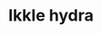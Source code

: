 ---
layout: item
title: Ikkle hydra
item-id: 22746
datatable: true
id: 22746
name: "Ikkle hydra"
members: true
lowalch: 0
highalch: 0
examine: "How does it not fall over?"
monsters:
  - id: 8615
    name: "Alchemical Hydra"
    members: true
    combat_level: 426
    wiki_url: "https://oldschool.runescape.wiki/w/Alchemical_Hydra#Five_heads"
    drops:
      - quantity: "1"
        rarity: 0.0003333333333333333
    image: "https://oldschool.runescape.wiki/images/thumb/a/a3/Alchemical_Hydra.png/1200px-Alchemical_Hydra.png?925dd"
---